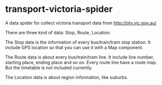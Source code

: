 transport-victoria-spider
=========================

A data spider for collect victoria transport data from http://ptv.vic.gov.au/

There are three kind of data: Stop, Route, Location.

The Stop data is the information of every bus/train/tram stop station. It include GPS location so that you can use it with a Map component.

The Route data is about every bus/train/tram line. It include line number, starting place, ending place and so on. Every route line have a route map. But the timetable is not included currently.

The Location data is about region information, like suburbs.